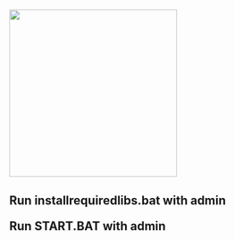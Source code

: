 <h1>
    <img
    src = https://i.ytimg.com/vi/3W13Sj-Jzsw/maxresdefault.jpg
    height="300"
    >

</h1>

<h2>
     <p> Run <strong> installrequiredlibs.bat </strong> with admin</p>
     <p> Run <strong> START.BAT </strong> with admin</p>
     
</h2>
